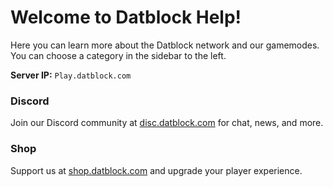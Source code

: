 # Welcome to Datblock Help!
Here you can learn more about the Datblock network and our gamemodes. You can choose a category in the sidebar to the left.

**Server IP:** `Play.datblock.com`

### Discord
Join our Discord community at [disc.datblock.com](https://disc.datblock.com/) for chat, news, and more.

### Shop
Support us at [shop.datblock.com](https://shop.datblock.com/) and upgrade your player experience.

